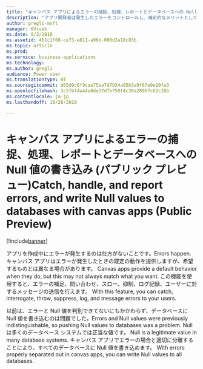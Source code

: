 ```yaml
---
title: "キャンバス アプリによるエラーの捕捉、処理、レポートとデータベースへの Null 値の書き込み"
description: "アプリ開発者は発生したエラーをコントロールし、補足的なメリットとして Null 値を書き込めます。"
author: gregli-msft
manager: KVivek
ms.date: 9/3/2018
ms.assetid: 461c1f60-ce73-e811-a96b-000d3a18c83b
ms.topic: article
ms.prod: 
ms.service: business-applications
ms.technology: 
ms.author: gregli
audience: Power user
ms.translationtype: HT
ms.sourcegitcommit: d65d9c6f9cae75ea7d7934a95b3a9f67a9e10fe3
ms.openlocfilehash: 3c5fbf4a44a8de37d7b750f4c30a28967c62c10b
ms.contentlocale: ja-jp
ms.lasthandoff: 10/26/2018

---
```

# <a name="catch-handle-and-report-errors-and-write-null-values-to-databases-with-canvas-apps-public-preview"></a><span data-ttu-id="56bfe-103">キャンバス アプリによるエラーの捕捉、処理、レポートとデータベースへの Null 値の書き込み (パブリック プレビュー)</span><span class="sxs-lookup"><span data-stu-id="56bfe-103">Catch, handle, and report errors, and write Null values to databases with canvas apps (Public Preview)</span></span>


[!include[banner](../../includes/banner.md)]

<span data-ttu-id="56bfe-104">アプリを作成中にエラーが発生するのは仕方がないことです。</span><span class="sxs-lookup"><span data-stu-id="56bfe-104">Errors happen.</span></span> <span data-ttu-id="56bfe-105">キャンバス アプリはエラーが発生したときの既定の動作を提供しますが、希望するものとは異なる場合があります。</span><span class="sxs-lookup"><span data-stu-id="56bfe-105"> Canvas apps provide a default behavior when they do, but this may not always match what you want.</span></span> <span data-ttu-id="56bfe-106">この機能を使用すると、エラーの補足、問い合わせ、スロー、抑制、ログ記録、ユーザーに対するメッセージの送信を行えます。</span><span class="sxs-lookup"><span data-stu-id="56bfe-106"> With this feature, you can catch, interrogate, throw, suppress, log, and message errors to your users.</span></span>

<span data-ttu-id="56bfe-107">以前は、エラーと Null 値を判別できてないにもかかわらず、データベースに Null 値を書き込むのは問題でした。</span><span class="sxs-lookup"><span data-stu-id="56bfe-107">Errors and Null values were previously indistinguishable, so pushing Null values to databases was a problem.</span></span> <span data-ttu-id="56bfe-108">Null は多くのデータベース システムでは正当な値です。</span><span class="sxs-lookup"><span data-stu-id="56bfe-108"> Null is a legitimate value in many database systems.</span></span> <span data-ttu-id="56bfe-109">キャンバス アプリでエラーの場合と適切に分離することにより、すべてのデータベースに Null 値を書き込めます。</span><span class="sxs-lookup"><span data-stu-id="56bfe-109"> With errors properly separated out in canvas apps, you can write Null values to all databases.</span></span>

